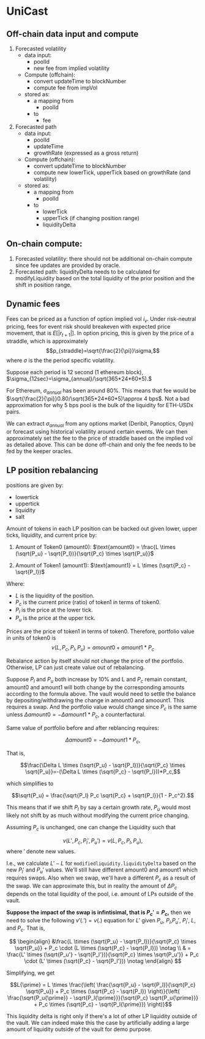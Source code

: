 # UniCast


## Off-chain data input and compute
1. Forecasted volatility
    - data input:
        - poolId
        - new fee from implied volatility
    - Compute (offchain):
        - convert updateTime to blockNumber
        - compute fee from impVol 
    - stored as:
        - a mapping from
            - poolId
        - to
            - fee
 2. Forecasted path
     - data input:
         - poolId
         - updateTime
         - growthRate (expressed as a gross return)
     - Compute (offchain):
         - convert updateTime to blockNumber
         - compute new lowerTick, upperTick based on growthRate (and volatility)
    - stored as:
        - a mapping from
            - poolId
        - to
            - lowerTick
            - upperTick (if changing position range)
            - liquidityDelta 



## On-chain compute:
1. Forecasted volatility: there should not be additional on-chain compute since fee updates are provided by oracle.
2. Forecasted path: liquidityDelta needs to be calculated for modifyLiquidity based on the total liquidity of the prior position and the shift in position range.

## Dynamic fees

Fees can be priced as a function of option implied vol $i_v$. Under risk-neutral pricing, fees for event risk should breakeven with expected price movement, that is $E[|r_{t+1}|]$. In option pricing, this is given by the price of a straddle, which is approximately 
$$p_{straddle}=\sqrt{\frac{2}{\pi}}\sigma,$$
where $\sigma$ is the the period specific volatility.

Suppose each period is 12 second (1 ethereum block), $\sigma_{12sec}=\sigma_{annual}/\sqrt(365*24*60*5).$

For Ethereum, $\sigma_{annual}$ has been around 80\%. This means that fee would be $\sqrt{\frac{2}{\pi}}0.80/\sqrt(365*24*60*5)\approx 4 bps$. Not a bad approximation for why 5 bps pool is the bulk of the liquidity for ETH-USDx pairs.

We can extract $\sigma_{annual}$ from any options market (Deribit, Panoptics, Opyn) or forecast using historical volatility around certain events. We can then approximately set the fee to the price of straddle based on the implied vol as detailed above. This can be done off-chain and only the fee needs to be fed by the keeper oracles.






## LP position rebalancing
positions are given by:
- lowertick
- uppertick
- liquidity
- salt

Amount of tokens in each LP position can be backed out given lower, upper ticks, liquidity, and current price by: 

1.	Amount of Token0 (amount0):
$\text{amount0} = \frac{L \times (\sqrt{P_u} - \sqrt{P_l})}{\sqrt{P_c} \times \sqrt{P_u}}$

2.	Amount of Token1 (amount1):
 $\text{amount1} = L \times (\sqrt{P_c} - \sqrt{P_l})$

Where:

- $L$  is the liquidity of the position.
- $P_c$  is the current price (ratio) of token1 in terms of token0.
- $P_l$  is the price at the lower tick.
- $P_u$  is the price at the upper tick.

Prices are the price of token1 in terms of token0. Therefore, portfolio value in units of token0 is 
$$v(L,P_c,P_l,P_u)=amount0+amount1*P_c$$

Rebalance action by itself should not change the price of the portfolio. Otherwise, LP can just create value out of rebalancing.

Suppose $P_l$ and $P_u$ both increase by 10\% and L and $P_c$ remain constant, amount0 and amount1 will both change by the corresponding amounts according to the formula above. The vault would need to settle the balance by depositing/withdrawing the change in amount0 and amoount1. This requires a swap. And the portfolio value would change since $P_c$ is the same unless $\Delta amount0=-\Delta amount1*P_c$, a counterfactural. 

Same value of portfolio before and after reblancing requires:

$$\Delta amount0=- \Delta amount1*P_c,$$

That is,

$$\frac{\Delta L \times (\sqrt{P_u} - \sqrt{P_l})}{\sqrt{P_c} \times \sqrt{P_u}}=-(\Delta L \times (\sqrt{P_c} - \sqrt{P_l}))*P_c,$$

which simplifies to

$$\sqrt{P_u} = \frac{\sqrt{P_l} P_c \sqrt{P_c} + \sqrt{P_l}}{1 - P_c^2}.$$

This means that if we shift $P_l$ by say a certain growth rate, $P_u$ would most likely not shift by as much without modifying the current price changing.  

Assuming $P_c$ is unchanged, one can change the Liquidity such that 

$$v(L',P_c,P_l',P_u')=v(L,P_c,P_l,P_u),$$
where $'$ denote new values.

I.e., we calculate $L'-L$ for `modifiedliquidity.liquidityDelta` based on the new $P_l'$ and $P_u'$ values. We'll still have different amount0 and amount1 which requires swaps. Also when we swap, we'll have a different $P_c$ as a result of the swap. We can approximate this, but in reality the amount of $\Delta P_c$ depends on the total liquidity of the pool, i.e. amount of LPs outside of the vault.


**Suppose the impact of the swap is infintisimal, that is $P_c'=P_c$,** then we need to solve the following $v'(.')=v(.)$ equation for $L'$ given $P_u$, $P_l$,$P_u'$, $P_l'$, $L$, and $P_c$. That is,

<!-- $$\frac{L \times (\sqrt{P_u} - \sqrt{P_l})}{\sqrt{P_c} \times \sqrt{P_u}} + P_c * (L \times (\sqrt{P_c} - \sqrt{P_l}))=\frac{L' \times (\sqrt{P_u'} - \sqrt{P_l'})}{\sqrt{P_c} \times \sqrt{P_u'}} + P_c * (L' \times (\sqrt{P_c} - \sqrt{P_l'}))
$$
 -->
$$
\begin{align}
    &\frac{L \times (\sqrt{P_u} - \sqrt{P_l})}{\sqrt{P_c} \times \sqrt{P_u}} + P_c \cdot (L \times (\sqrt{P_c} - \sqrt{P_l})) \notag \\
    & = \frac{L' \times (\sqrt{P_u'} - \sqrt{P_l'})}{\sqrt{P_c} \times \sqrt{P_u'}} + P_c \cdot (L' \times (\sqrt{P_c} - \sqrt{P_l'})) \notag
\end{align}
$$
 
 Simplifying, we get
 
$$L{\prime} = L \times \frac{\left( \frac{\sqrt{P_u} - \sqrt{P_l}}{\sqrt{P_c} \sqrt{P_u}} + P_c \times (\sqrt{P_c} - \sqrt{P_l}) \right)}{\left( \frac{\sqrt{P_u{\prime}} - \sqrt{P_l{\prime}}}{\sqrt{P_c} \sqrt{P_u{\prime}}} + P_c \times (\sqrt{P_c} - \sqrt{P_l{\prime}}) \right)}$$


This liquidity delta is right only if there's a lot of other LP liquidity outside of the vault. We can indeed make this the case by artificially adding a large amount of liquidity outside of the vault for demo purpose. 